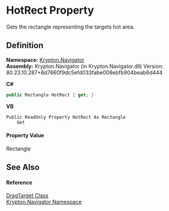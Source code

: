 # HotRect Property


Gets the rectangle representing the targets hot area.



## Definition
**Namespace:** <a href="a21ac074-d119-3dc6-bd1c-d3a12c0128bc.md">Krypton.Navigator</a>  
**Assembly:** Krypton.Navigator (in Krypton.Navigator.dll) Version: 80.23.10.287+8d7660f9dc5efd033fabe008ebfb904beab6d444

**C#**
``` C#
public Rectangle HotRect { get; }
```
**VB**
``` VB
Public ReadOnly Property HotRect As Rectangle
	Get
```



#### Property Value
Rectangle

## See Also


#### Reference
<a href="f1d849a0-d298-aa7a-5998-86160021bf89.md">DragTarget Class</a>  
<a href="a21ac074-d119-3dc6-bd1c-d3a12c0128bc.md">Krypton.Navigator Namespace</a>  
